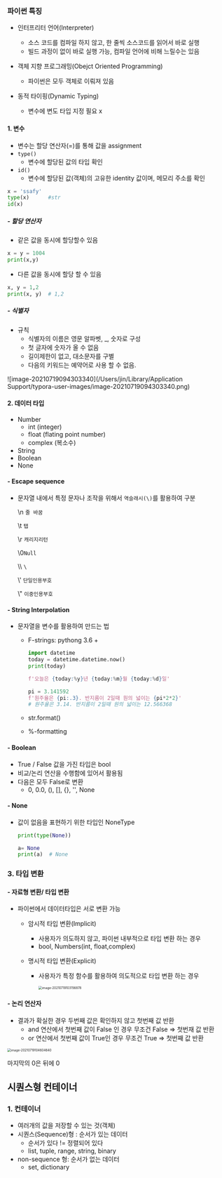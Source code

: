 ### 파이썬 특징

- 인터프리터 언어(Interpreter)
  - 소스 코드를 컴파일 하지 않고, 한 줄씩 소스코드를 읽어서 바로 실행
  - 빌드 과정이 없이 바로 실행 가능, 컴파일 언어에 비해 느릴수는 있음

- 객체 지향 프로그래밍(Obejct Oriented Programming)
  - 파이썬은 모두 객체로 이뤄져 있음
- 동적 타이핑(Dynamic Typing)
  - 변수에 변도 타입 지정 필요 x

#### 1. 변수

- 변수는 할당 연산자(=)를 통해 값을 assignment
- `type()`
  - 변수에 할당된 값의 타입 확인
- `id()`
  - 변수에 할당된 값(객체)의 고유한 identity 값이며, 메모리 주소를 확인

```python
x = 'ssafy'
type(x)      #str
id(x)       
```



##### - 할당 연산자

- 같은 값을 동시에 할당할수 있음

```python
x = y = 1004
print(x,y)
```

- 다른 값을 동시에 할당 할 수 있음

```python
x, y = 1,2
print(x, y)  # 1,2
```



##### - 식별자

- 규칙
  - 식별자의 이름은 영문 알파벳, _, 숫자로 구성
  - 첫 글자에 숫자가  올 수 없음
  - 길이제한이 없고, 대소문자를 구별
  - 다음의 키워드는 예약어로 사용 할 수 없음.

![image-20210719094303340](/Users/jin/Library/Application Support/typora-user-images/image-20210719094303340.png)



#### 2. 데이터 타입

- Number
  - int (integer)
  - float (flating point number)
  - complex (복소수)
- String
- Boolean
- None



#### - Escape sequence

- 문자열 내에서 특정 문자나 조작을 위해서 `역슬래시(\)`를 활용하여 구분

  \n `줄 바꿈`

  \t `탭`

  \r `캐리지리턴`

  \0`Null`

  \\\ `\`

  \\' `단일인용부호` 

  \\" `이중인용부호`



#### - String Interpolation

- 문자열을 변수를 활용하여 만드는 법

  - F-strings: pythong 3.6 +

    ```python
    import datetime
    today = datetime.datetime.now()
    print(today)
    
    f'오늘은 {today:%y}년 {today:%m}월 {today:%d}일'
    
    pi = 3.141592
    f'원주율은 {pi:.3}. 반지름이 2일때 원의 넓이는 {pi*2*2}'
    # 원주율은 3.14. 반지름이 2일때 원의 넓이는 12.566368
    ```

  - str.format()

  - %-formatting

#### - Boolean

- True / False 값을 가진 타입은 bool
- 비교/논리 연산을 수행함에 있어서 활용됨
- 다음은 모두 False로 변환
  - 0, 0.0, (), [], {},  '', None



#### - None

- 값이 없음을 표현하기 위한 타입인 NoneType

  ```python
  print(type(None))
  
  a= None
  print(a)  # None
  ```

  

### 3. 타입 변환

#### - 자료형 변환/ 타입 변환

- 파이썬에서 데이터타입은 서로 변환 가능

  - 암시적 타입 변환(Implicit)

    - 사용자가 의도하지 않고, 파이썬 내부적으로 타입 변환 하는 경우
    - bool, Numbers(int, float,complex)

  - 명시적 타입 변환(Explicit)

    - 사용자가 특정 함수를 활용하여 의도적으로 타입 변환 하는 경우

      <img src="/Users/jin/Library/Application Support/typora-user-images/image-20210719103156878.png" alt="image-20210719103156878" style="zoom:50%;" />

#### - 논리 연산자

* 결과가 확실한 경우 두번째 값은 확인하지 않고 첫번째 값 반환
  * and 연산에서 첫번째 값이 False 인 경우 무조건 False => 첫번재 값 반환
  * or 연산에서 첫번째 값이 True인 경우 무조건 True => 첫번째 값 반환

<img src="/Users/jin/Library/Application Support/typora-user-images/image-20210719104604640.png" alt="image-20210719104604640" style="zoom:50%;" />

마지막의 0은 뒤에 0



## 시퀀스형 컨테이너

### 1. 컨테이너

- 여러개의 값을 저장할 수 있는 것(객체)
- 시퀀스(Sequence)형 : 순서가 있는 데이터
  - 순서가 있다 != 정렬되어 있다
  - list, tuple, range, string, binary
- non-sequence 형: 순서가 없는 데이터
  - set, dictionary